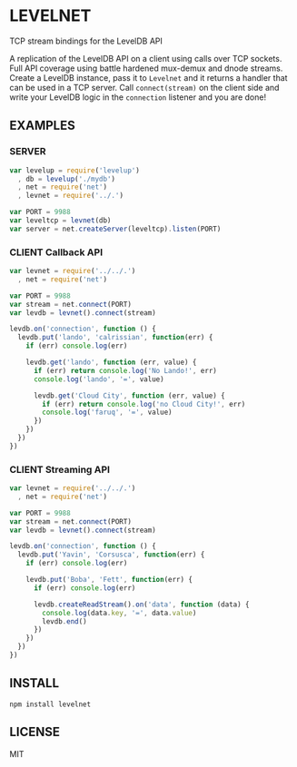 # LEVELNET

TCP stream bindings for the LevelDB API

A replication of the LevelDB API on a client using calls over TCP sockets. Full API coverage using battle hardened mux-demux and dnode streams. Create a LevelDB instance, pass it to `Levelnet` and it returns a handler that can be used in a TCP server. Call `connect(stream)` on the client side and write your LevelDB logic in the `connection` listener and you are done!

## EXAMPLES

### SERVER
```javascript
var levelup = require('levelup')
  , db = levelup('./mydb')
  , net = require('net')
  , levnet = require('../.')

var PORT = 9988
var leveltcp = levnet(db)
var server = net.createServer(leveltcp).listen(PORT)
```

### CLIENT Callback API
```javascript
var levnet = require('../../.')
  , net = require('net')

var PORT = 9988
var stream = net.connect(PORT)
var levdb = levnet().connect(stream)

levdb.on('connection', function () {
  levdb.put('lando', 'calrissian', function(err) {
    if (err) console.log(err)

    levdb.get('lando', function (err, value) {
      if (err) return console.log('No Lando!', err)
      console.log('lando', '=', value)

      levdb.get('Cloud City', function (err, value) {
        if (err) return console.log('no Cloud City!', err)
        console.log('faruq', '=', value)
      })
    })
  })
})
```

### CLIENT Streaming API
```javascript
var levnet = require('../../.')
  , net = require('net')

var PORT = 9988
var stream = net.connect(PORT)
var levdb = levnet().connect(stream)

levdb.on('connection', function () {
  levdb.put('Yavin', 'Corsusca', function(err) {
    if (err) console.log(err)

    levdb.put('Boba', 'Fett', function(err) {
      if (err) console.log(err)

      levdb.createReadStream().on('data', function (data) {
        console.log(data.key, '=', data.value)
        levdb.end()
      })
    })
  })
})
```


## INSTALL
```shell
npm install levelnet
```

## LICENSE
MIT
